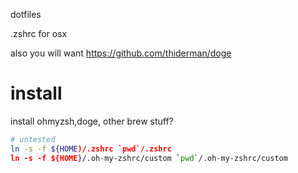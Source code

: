 dotfiles

.zshrc for osx

also you will want 
https://github.com/thiderman/doge


# install

install ohmyzsh,doge, other brew stuff?

```sh
# untested
ln -s -f ${HOME)/.zshrc `pwd`/.zshrc
ln -s -f ${HOME}/.oh-my-zshrc/custom `pwd`/.oh-my-zshrc/custom
```
